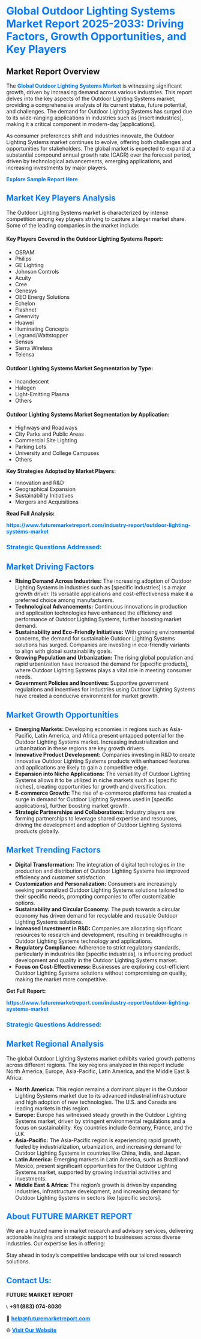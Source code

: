 <h1 style="color: #007BFF;">Global Outdoor Lighting Systems Market Report 2025-2033: Driving Factors, Growth Opportunities, and Key Players</h1>

<section id="overview">
<h2>Market Report Overview</h2>
<p>The <a href="https://www.futuremarketreport.com/industry-report/outdoor-lighting-systems-market" style="color: #007BFF; text-decoration: none;"><strong>Global Outdoor Lighting Systems Market</strong></a> is witnessing significant growth, driven by increasing demand across various industries. This report delves into the key aspects of the Outdoor Lighting Systems market, providing a comprehensive analysis of its current status, future potential, and challenges. The demand for Outdoor Lighting Systems has surged due to its wide-ranging applications in industries such as [insert industries], making it a critical component in modern-day [applications].</p>
<p>As consumer preferences shift and industries innovate, the Outdoor Lighting Systems market continues to evolve, offering both challenges and opportunities for stakeholders. The global market is expected to expand at a substantial compound annual growth rate (CAGR) over the forecast period, driven by technological advancements, emerging applications, and increasing investments by major players.</p>
</section>

<section id="overview">
<p><a href="https://www.futuremarketreport.com/request-sample/reportId=89187" style="color: #007BFF; text-decoration: none;"><strong>Explore Sample Report Here</strong></a></p>
</section>

<section id="key-players">
<h2 style="color: #007BFF;">Market Key Players Analysis</h2>
<p>The Outdoor Lighting Systems market is characterized by intense competition among key players striving to capture a larger market share. Some of the leading companies in the market include:</p>
<h4>Key Players Covered in the Outdoor Lighting Systems Report:</h4>
<ul><li>OSRAM</li><li>Philips</li><li>GE Lighting</li><li>Johnson Controls</li><li>Acuity</li><li>Cree</li><li>Genesys</li><li>OEO Energy Solutions</li><li>Echelon</li><li>Flashnet</li><li>Greenvity</li><li>Huawei</li><li>Illuminating Concepts</li><li>Legrand/Wattstopper</li><li>Sensus</li><li>Sierra Wireless</li><li>Telensa</li></ul>
<h4>Outdoor Lighting Systems Market Segmentation by Type:</h4>
<ul><li>Incandescent</li><li>Halogen</li><li>Light-Emitting Plasma</li><li>Others</li></ul>

<h4>Outdoor Lighting Systems Market Segmentation by Application:</h4>
<ul><li>Highways and Roadways</li><li>City Parks and Public Areas</li><li>Commercial Site Lighting</li><li>Parking Lots</li><li>University and College Campuses</li><li>Others</li></ul>
<p><strong>Key Strategies Adopted by Market Players:</strong></p>
<ul>
<li>Innovation and R&D</li>
<li>Geographical Expansion</li>
<li>Sustainability Initiatives</li>
<li>Mergers and Acquisitions</li>
</ul>
</section>

<section>
<p><strong>Read Full Analysis: </strong></p><a href="https://www.futuremarketreport.com/industry-report/outdoor-lighting-systems-market" style="color: #007BFF; text-decoration: none;"><strong>https://www.futuremarketreport.com/industry-report/outdoor-lighting-systems-market</strong></a>
<h3 style="color: #007BFF;">Strategic Questions Addressed:</h3>
</section>

<section id="driving-factors">
<h2 style="color: #007BFF;">Market Driving Factors</h2>
<ul>
<li><strong>Rising Demand Across Industries:</strong> The increasing adoption of Outdoor Lighting Systems in industries such as [specific industries] is a major growth driver. Its versatile applications and cost-effectiveness make it a preferred choice among manufacturers.</li>
<li><strong>Technological Advancements:</strong> Continuous innovations in production and application technologies have enhanced the efficiency and performance of Outdoor Lighting Systems, further boosting market demand.</li>
<li><strong>Sustainability and Eco-Friendly Initiatives:</strong> With growing environmental concerns, the demand for sustainable Outdoor Lighting Systems solutions has surged. Companies are investing in eco-friendly variants to align with global sustainability goals.</li>
<li><strong>Growing Population and Urbanization:</strong> The rising global population and rapid urbanization have increased the demand for [specific products], where Outdoor Lighting Systems plays a vital role in meeting consumer needs.</li>
<li><strong>Government Policies and Incentives:</strong> Supportive government regulations and incentives for industries using Outdoor Lighting Systems have created a conducive environment for market growth.</li>
</ul>
</section>

<section id="growth-opportunities">
<h2 style="color: #007BFF;">Market Growth Opportunities</h2>
<ul>
<li><strong>Emerging Markets:</strong> Developing economies in regions such as Asia-Pacific, Latin America, and Africa present untapped potential for the Outdoor Lighting Systems market. Increasing industrialization and urbanization in these regions are key growth drivers.</li>
<li><strong>Innovative Product Development:</strong> Companies investing in R&D to create innovative Outdoor Lighting Systems products with enhanced features and applications are likely to gain a competitive edge.</li>
<li><strong>Expansion into Niche Applications:</strong> The versatility of Outdoor Lighting Systems allows it to be utilized in niche markets such as [specific niches], creating opportunities for growth and diversification.</li>
<li><strong>E-commerce Growth:</strong> The rise of e-commerce platforms has created a surge in demand for Outdoor Lighting Systems used in [specific applications], further boosting market growth.</li>
<li><strong>Strategic Partnerships and Collaborations:</strong> Industry players are forming partnerships to leverage shared expertise and resources, driving the development and adoption of Outdoor Lighting Systems products globally.</li>
</ul>
</section>

<section id="trending-factors">
<h2 style="color: #007BFF;">Market Trending Factors</h2>
<ul>
<li><strong>Digital Transformation:</strong> The integration of digital technologies in the production and distribution of Outdoor Lighting Systems has improved efficiency and customer satisfaction.</li>
<li><strong>Customization and Personalization:</strong> Consumers are increasingly seeking personalized Outdoor Lighting Systems solutions tailored to their specific needs, prompting companies to offer customizable options.</li>
<li><strong>Sustainability and Circular Economy:</strong> The push towards a circular economy has driven demand for recyclable and reusable Outdoor Lighting Systems solutions.</li>
<li><strong>Increased Investment in R&D:</strong> Companies are allocating significant resources to research and development, resulting in breakthroughs in Outdoor Lighting Systems technology and applications.</li>
<li><strong>Regulatory Compliance:</strong> Adherence to strict regulatory standards, particularly in industries like [specific industries], is influencing product development and quality in the Outdoor Lighting Systems market.</li>
<li><strong>Focus on Cost-Effectiveness:</strong> Businesses are exploring cost-efficient Outdoor Lighting Systems solutions without compromising on quality, making the market more competitive.</li>
</ul>
</section>

<section>
<p><strong>Get Full Report: </strong></p><a href="https://www.futuremarketreport.com/industry-report/outdoor-lighting-systems-market" style="color: #007BFF; text-decoration: none;"><strong>https://www.futuremarketreport.com/industry-report/outdoor-lighting-systems-market</strong></a>
<h3 style="color: #007BFF;">Strategic Questions Addressed:</h3>
</section>


<section id="regional-analysis">
<h2 style="color: #007BFF;">Market Regional Analysis</h2>
<p>The global Outdoor Lighting Systems market exhibits varied growth patterns across different regions. The key regions analyzed in this report include North America, Europe, Asia-Pacific, Latin America, and the Middle East & Africa:</p>
<ul>
<li><strong>North America:</strong> This region remains a dominant player in the Outdoor Lighting Systems market due to its advanced industrial infrastructure and high adoption of new technologies. The U.S. and Canada are leading markets in this region.</li>
<li><strong>Europe:</strong> Europe has witnessed steady growth in the Outdoor Lighting Systems market, driven by stringent environmental regulations and a focus on sustainability. Key countries include Germany, France, and the U.K.</li>
<li><strong>Asia-Pacific:</strong> The Asia-Pacific region is experiencing rapid growth, fueled by industrialization, urbanization, and increasing demand for Outdoor Lighting Systems in countries like China, India, and Japan.</li>
<li><strong>Latin America:</strong> Emerging markets in Latin America, such as Brazil and Mexico, present significant opportunities for the Outdoor Lighting Systems market, supported by growing industrial activities and investments.</li>
<li><strong>Middle East & Africa:</strong> The region’s growth is driven by expanding industries, infrastructure development, and increasing demand for Outdoor Lighting Systems in sectors like [specific sectors].</li>
</ul>
</section>

<footer>
<h2 style="color: #007BFF;">About FUTURE MARKET REPORT</h2>
<p>We are a trusted name in market research and advisory services, delivering actionable insights and strategic support to businesses across diverse industries. Our expertise lies in offering:</p>

<p>Stay ahead in today’s competitive landscape with our tailored research solutions.</p>

<h2 style="color: #007BFF;">Contact Us:</h2>
<p><strong>FUTURE MARKET REPORT</strong></p>
<p>📞 <strong>+91 (883) 074-8030</strong></p>
<p>📧 <strong><a href="mailto:help@futuremarketreport.com" style="color: #007BFF;">help@futuremarketreport.com</a></strong></p>
<p>🌐 <strong><a href="https://www.futuremarketreport.com/" style="color: #007BFF;">Visit Our Website</a></strong></p>
</footer>